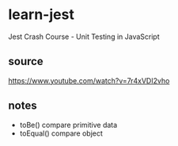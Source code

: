 # learn-jest
Jest Crash Course - Unit Testing in JavaScript

## source
https://www.youtube.com/watch?v=7r4xVDI2vho

## notes
- toBe() compare primitive data
- toEqual() compare object